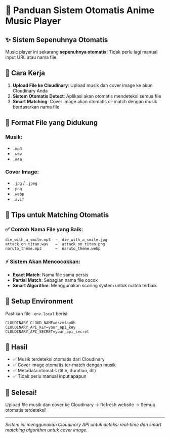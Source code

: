# 🎌 Panduan Sistem Otomatis Anime Music Player

## ✨ Sistem Sepenuhnya Otomatis

Music player ini sekarang **sepenuhnya otomatis**! Tidak perlu lagi manual input URL atau nama file.

## 🎵 Cara Kerja

1. **Upload File ke Cloudinary**: Upload musik dan cover image ke akun Cloudinary Anda
2. **Sistem Otomatis Detect**: Aplikasi akan otomatis mendeteksi semua file
3. **Smart Matching**: Cover image akan otomatis di-match dengan musik berdasarkan nama file

## 📁 Format File yang Didukung

### Musik:
- `.mp3`
- `.wav` 
- `.m4a`

### Cover Image:
- `.jpg` / `.jpeg`
- `.png`
- `.webp`
- `.avif`

## 🎯 Tips untuk Matching Otomatis

### ✅ Contoh Nama File yang Baik:
```
die_with_a_smile.mp3  →  die_with_a_smile.jpg
attack_on_titan.wav   →  attack_on_titan.png
naruto_theme.mp3      →  naruto_theme.webp
```

### ⚡ Sistem Akan Mencocokkan:
- **Exact Match**: Nama file sama persis
- **Partial Match**: Sebagian nama file cocok
- **Smart Algorithm**: Menggunakan scoring system untuk match terbaik

## 🔧 Setup Environment

Pastikan file `.env.local` berisi:
```env
CLOUDINARY_CLOUD_NAME=dszmfao0h
CLOUDINARY_API_KEY=your_api_key
CLOUDINARY_API_SECRET=your_api_secret
```

## 🚀 Hasil

- ✅ Musik terdeteksi otomatis dari Cloudinary
- ✅ Cover image otomatis ter-match dengan musik
- ✅ Metadata otomatis (title, duration, dll)
- ✅ Tidak perlu manual input apapun

## 🎊 Selesai!

Upload file musik dan cover ke Cloudinary → Refresh website → Semua otomatis terdeteksi!

---

*Sistem ini menggunakan Cloudinary API untuk deteksi real-time dan smart matching algorithm untuk cover image.* 